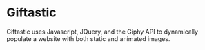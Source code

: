 # Giftastic

Giftastic uses Javascript, JQuery, and the Giphy API to dynamically populate a website with both static and animated images.
